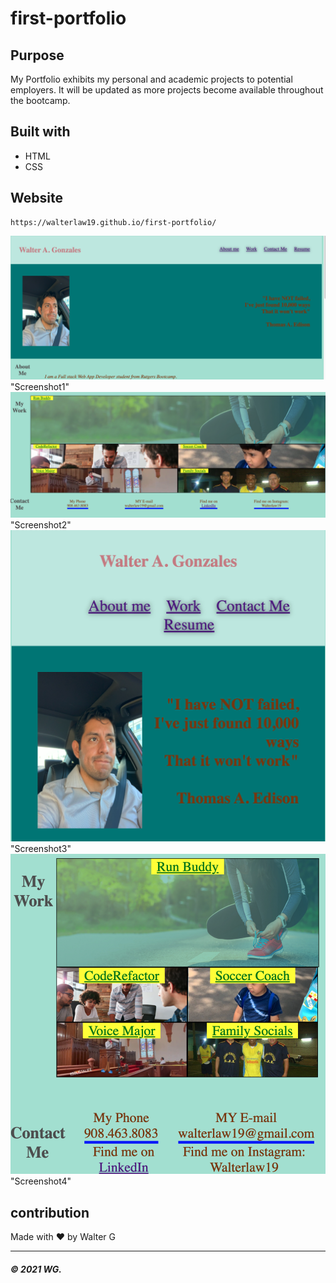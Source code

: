 # first-portfolio

## Purpose
My Portfolio exhibits my personal and academic projects to potential employers. It will be updated as more projects become available throughout the bootcamp. 

## Built with
* HTML
* CSS

## Website
```
https://walterlaw19.github.io/first-portfolio/

```
![](readme-images/screenshot1.PNG) "Screenshot1"
![](readme-images/screenshot2.PNG) "Screenshot2"
![](readme-images/screenshot3.PNG) "Screenshot3"
![](readme-images/screenshot4.PNG) "Screenshot4"

## contribution
Made with ❤️️ by Walter G


---
##### © 2021 WG.